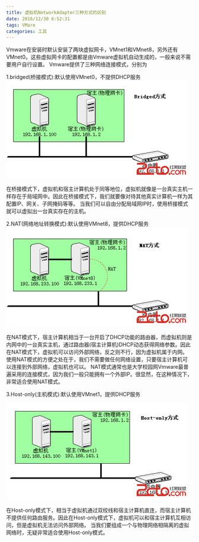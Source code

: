 ```yaml
---
title: 虚拟机NetworkAdapter三种方式的区别
date: 2016/12/30 6:52:31
tags: VMare
categories: 工具
---
```

Vmware在安装时默认安装了两块虚拟网卡，VMnet1和VMnet8，另外还有VMnet0。这些虚拟网卡的配置都是由Vmware虚拟机自动生成的，一般来说不需要用户自行设置。
Vmware提供了三种网络连接模式，分别为
<!-- more -->
1.bridged(桥接模式):默认使用VMnet0，不提供DHCP服务
![image](虚拟机NetworkAdapter三种方式的区别/1.png)

在桥接模式下，虚拟机和宿主计算机处于同等地位，虚拟机就像是一台真实主机一样存在于局域网中。因此在桥接模式下，我们就要像对待其他真实计算机一样为其配置IP、网关、子网掩码等等。
当我们可以自由分配局域网IP时，使用桥接模式就可以虚拟出一台真实存在的主机。

2.NAT(网络地址转换模式):默认使用VMnet8，提供DHCP服务
![image](虚拟机NetworkAdapter三种方式的区别/2.png)

在NAT模式下，宿主计算机相当于一台开启了DHCP功能的路由器，而虚拟机则是内网中的一台真实主机，通过路由器(宿主计算机)DHCP动态获得网络参数。因此在NAT模式下，虚拟机可以访问外部网络，反之则不行，因为虚拟机属于内网。
使用NAT模式的方便之处在于，我们不需要做任何网络设置，只要宿主计算机可以连接到外部网络，虚拟机也可以。
NAT模式通常也是大学校园网Vmware最普遍采用的连接模式，因为我们一般只能拥有一个外部IP。很显然，在这种情况下，非常适合使用NAT模式。

3.Host-only(主机模式):默认使用VMnet1，提供DHCP服务

![image](虚拟机NetworkAdapter三种方式的区别/3.png)

在Host-only模式下，相当于虚拟机通过双绞线和宿主计算机直连，而宿主计算机不提供任何路由服务。因此在Host-only模式下，虚拟机可以和宿主计算机互相访问，但是虚拟机无法访问外部网络。
当我们要组成一个与物理网络相隔离的虚拟网络时，无疑非常适合使用Host-only模式。
